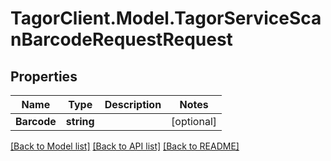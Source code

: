 # TagorClient.Model.TagorServiceScanBarcodeRequestRequest

## Properties

Name | Type | Description | Notes
------------ | ------------- | ------------- | -------------
**Barcode** | **string** |  | [optional] 

[[Back to Model list]](../README.md#documentation-for-models) [[Back to API list]](../README.md#documentation-for-api-endpoints) [[Back to README]](../README.md)

